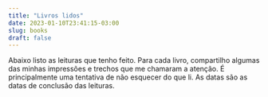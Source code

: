```yaml
---
title: "Livros lidos"
date: 2023-01-10T23:41:15-03:00
slug: books
draft: false
---
```

Abaixo listo as leituras que tenho feito. Para cada livro, compartilho algumas das minhas impressões e trechos que me chamaram a atenção. É principalmente uma tentativa de não esquecer do que li. As datas são as datas de conclusão das leituras.
